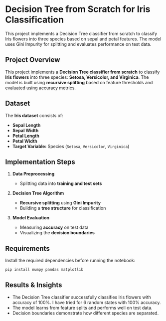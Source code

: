 # Decision Tree from Scratch for Iris Classification 

This project implements a Decision Tree classifier from scratch to classify Iris flowers into three species based on sepal and petal features. The model uses Gini Impurity for splitting and evaluates performance on test data. 

## Project Overview  
This project implements a **Decision Tree classifier from scratch** to classify **Iris flowers** into three species: **Setosa, Versicolor, and Virginica**. The model is built using **recursive splitting** based on feature thresholds and evaluated using accuracy metrics.  


## Dataset  
The **Iris dataset** consists of:  
- **Sepal Length**  
- **Sepal Width**  
- **Petal Length**  
- **Petal Width**  
- **Target Variable:** Species (`Setosa`, `Versicolor`, `Virginica`)  

## Implementation Steps  
1. **Data Preprocessing**  
   - Splitting data into **training and test sets**  

2. **Decision Tree Algorithm**  
   - **Recursive splitting** using **Gini Impurity**  
   - Building a **tree structure** for classification  

3. **Model Evaluation**  
   - Measuring **accuracy** on test data  
   - Visualizing the **decision boundaries**  

## Requirements  
Install the required dependencies before running the notebook:  

```bash
pip install numpy pandas matplotlib
```


## Results & Insights  
- The Decision Tree classifier successfully classifies Iris flowers with accuracy of 100%. I have tried for 6 random states with 100% accuracy.  
- The model learns from feature splits and performs well on test data.  
- Decision boundaries demonstrate how different species are separated.  
